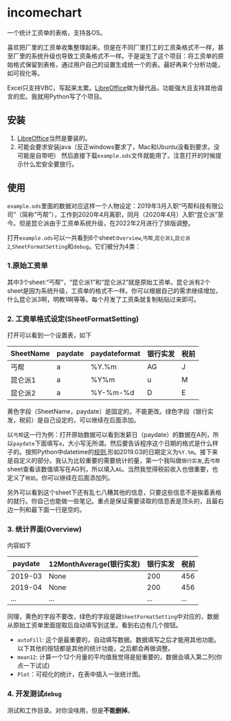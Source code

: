 # incomechart
一个统计工资单的表格，支持各OS。

喜欢把厂里的工资单收集整理起来。但是在不同厂里打工的工资条格式不一样，甚至厂里的系统升级也导致工资条格式不一样。于是诞生了这个项目：将工资单的原始格式保留到表格，通过用户自己的设置生成统一个的表。最好再来个分析功能，如可视化等。

Excel只支持VBC，写起来太累。[LibreOffice](https://www.libreoffice.org/)做为替代品，功能强大且支持其他语言的宏。我就用Python写了个项目。


## 安装
1. [LibreOffice](https://www.libreoffice.org/)当然是要装的。
2. 可能会要求安装java（反正windows要求了，Mac和Ubuntu没看到要求，没可能是自带吧）
然后直接下载`example.ods`文件就能用了。注意打开的时候提示什么宏安全要放行。

## 使用
`example.ods`里面的数据对应这样一个人物设定：2019年3月入职“丐帮科技有限公司”（简称“丐帮”），工作到2020年4月离职，同月（2020年4月）入职“昆仑派”至今。但是昆仑派由于工资单系统升级，在2022年2月进行了排版调整。

打开`example.ods`可以一共看到6个sheet:`Overview`,`丐帮`,`昆仑派1`,`昆仑派2`,`SheetFormatSetting`和`debug`。它们被分为4类：

### 1.原始工资单
其中3个sheet:“丐帮”，“昆仑派1”和“昆仑派2”就是原始工资单。昆仑派有2个sheet是因为系统升级，工资单的格式不一样。你可以根据自己的需求继续增加，什么昆仑派3啊，明教1啊等等。每个月发了工资条就复制粘贴过来即可。

### 2. 工资单格式设定(SheetFormatSetting)
打开可以看到一个设置表，如下

SheetName | paydate | paydateformat |银行实发| 税前 |
------    | ------  | ------        |------ |------|
丐帮      | a       | %Y.%m         |AG     | J    |
昆仑派1   | a       | %Y%m          |u      | M    |
昆仑派2   | a       |%Y-%m-%d       |D      |E     |

黄色字段（SheetName，paydate）是固定的，不能更改。绿色字段（银行实发，税前）是自己设定的，可以继续在后面添加。

以`丐帮`这一行为例：打开原始数据可以看到发薪日（paydate）的数据在A列，所以`paydate`下面填写`a`，大小写无所谓。然后要告诉程序这个日期的格式是什么样子的。按照Python中datetime的[规则](https://docs.python.org/3/library/datetime.html#strftime-and-strptime-format-codes),形如2019.03的日期定义为`%Y.%m`。接下来是自定义的部分。我认为比较重要的需要统计的量，第一个我叫做`银行实发`,去`丐帮`sheet查看该数值填写在AG列，所以填入`AG`。当然我觉得税前收入也很重要，也定义了`税前`。你可以继续在后面添加列。

另外可以看到这个sheet下还有乱七八糟其他的信息，只要这些信息不是挨着表格的就行。你自己也能做一些笔记。重点是保证需要读取的信息表是顶头的，且最右边一列和最下面一行是空的。

### 3. 统计界面(Overview)
内容如下  

paydate |	12MonthAverage(银行实发) |	银行实发 |	税前 |
--------|-------------------------|----------|-------|
2019-03 |	None                    |	200      |	456  |
2019-04	| None                    |	200      |	456  |
...     |  ...                    | ...      |  ...  |

同理，黄色的字段不要改，绿色的字段是跟`SheetFormatSetting`中对应的，数据从原始工资单里面提取后自动填写到这里。看到右边有几个按钮。
- `autoFill`: 这个是最重要的，自动填写数据。数据填写之后才能用其他功能。以下其他的按钮都是其他的统计功能，之后都会再做调整。
- `mean12`: 计算一个12个月量的平均值我觉得是挺重要的，数据会填入第二列(你点一下试试)
- `Plot`：可视化的统计，在表中插入一张统计图。

### 4. 开发测试`debug`
测试和工作目录。对你没啥用，但是**不能删掉**。
